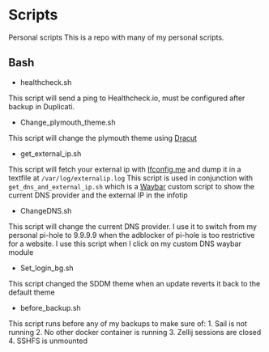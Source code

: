 # Scripts

Personal scripts
This is a repo with many of my personal scripts.

## Bash

- healthcheck.sh

This script will send a ping to Healthcheck.io, must be configured after backup in Duplicati.

- Change_plymouth_theme.sh

This script will change the plymouth theme using [Dracut](https://github.com/dracut-ng/dracut-ng/wiki)

- get_external_ip.sh

This script will fetch your external ip with [Ifconfig.me](http://ifconfig.me) and dump it in a textfile at `/var/log/externalip.log`
This script is used in conjunction with `get_dns_and_external_ip.sh` which is a [Waybar](https://github.com/Alexays/Waybar) custom script to show the current DNS provider and the external IP in the infotip

- ChangeDNS.sh

This script will change the current DNS provider. I use it to switch from my personal pi-hole to 9.9.9.9 when the adblocker of pi-hole is too restrictive for a website. I use this script when I click on my custom DNS waybar module

- Set_login_bg.sh

This script changed the SDDM theme when an update reverts it back to the default theme

- before_backup.sh

This script runs before any of my backups to make sure of:
    1. Sail is not running
    2. No other docker container is running
    3. Zellij sessions are closed
    4. SSHFS is unmounted
